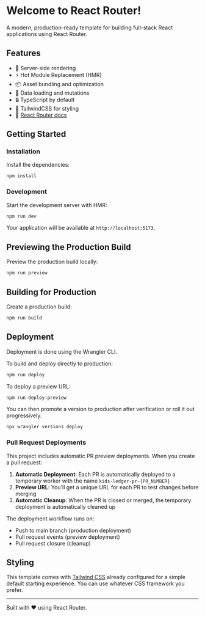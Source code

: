 # Welcome to React Router!

A modern, production-ready template for building full-stack React applications using React Router.

## Features

- 🚀 Server-side rendering
- ⚡️ Hot Module Replacement (HMR)
- 📦 Asset bundling and optimization
- 🔄 Data loading and mutations
- 🔒 TypeScript by default
- 🎉 TailwindCSS for styling
- 📖 [React Router docs](https://reactrouter.com/)

## Getting Started

### Installation

Install the dependencies:

```bash
npm install
```

### Development

Start the development server with HMR:

```bash
npm run dev
```

Your application will be available at `http://localhost:5173`.

## Previewing the Production Build

Preview the production build locally:

```bash
npm run preview
```

## Building for Production

Create a production build:

```bash
npm run build
```

## Deployment

Deployment is done using the Wrangler CLI.

To build and deploy directly to production:

```sh
npm run deploy
```

To deploy a preview URL:

```sh
npm run deploy:preview
```

You can then promote a version to production after verification or roll it out progressively.

```sh
npx wrangler versions deploy
```

### Pull Request Deployments

This project includes automatic PR preview deployments. When you create a pull request:

1. **Automatic Deployment**: Each PR is automatically deployed to a temporary worker with the name `kids-ledger-pr-{PR_NUMBER}`
2. **Preview URL**: You'll get a unique URL for each PR to test changes before merging
3. **Automatic Cleanup**: When the PR is closed or merged, the temporary deployment is automatically cleaned up

The deployment workflow runs on:
- Push to main branch (production deployment)
- Pull request events (preview deployment)
- Pull request closure (cleanup)

## Styling

This template comes with [Tailwind CSS](https://tailwindcss.com/) already configured for a simple default starting experience. You can use whatever CSS framework you prefer.

---

Built with ❤️ using React Router.
